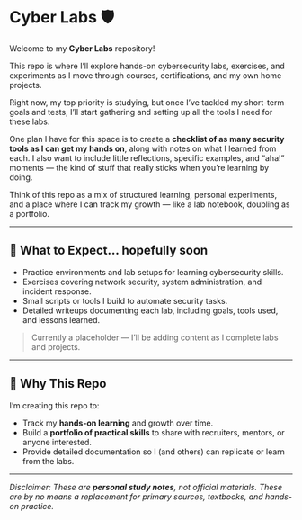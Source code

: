 # Cyber Labs 🛡️

Welcome to my **Cyber Labs** repository!  

This repo is where I’ll explore hands-on cybersecurity labs, exercises, and experiments as I move through courses, certifications, and my own home projects.  

Right now, my top priority is studying, but once I’ve tackled my short-term goals and tests, I’ll start gathering and setting up all the tools I need for these labs.  

One plan I have for this space is to create a **checklist of as many security tools as I can get my hands on**, along with notes on what I learned from each. I also want to include little reflections, specific examples, and “aha!” moments — the kind of stuff that really sticks when you’re learning by doing.  

Think of this repo as a mix of structured learning, personal experiments, and a place where I can track my growth — like a lab notebook, doubling as a portfolio.



---

## 📂 What to Expect... hopefully soon
- Practice environments and lab setups for learning cybersecurity skills.  
- Exercises covering network security, system administration, and incident response.  
- Small scripts or tools I build to automate security tasks.  
- Detailed writeups documenting each lab, including goals, tools used, and lessons learned.  

> Currently a placeholder — I’ll be adding content as I complete labs and projects.

---

## 🚀 Why This Repo
I’m creating this repo to:  
- Track my **hands-on learning** and growth over time.  
- Build a **portfolio of practical skills** to share with recruiters, mentors, or anyone interested.  
- Provide detailed documentation so I (and others) can replicate or learn from the labs.

---

*Disclaimer: These are **personal study notes**, not official materials. These are by no means a replacement for primary sources, textbooks, and hands-on practice.*

